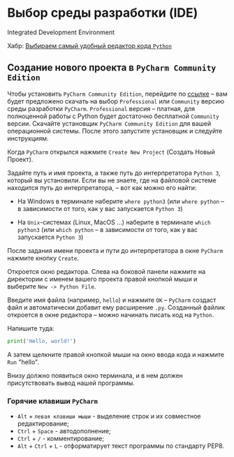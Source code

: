# Выбор среды разработки (IDE)

Integrated Development Environment

Хабр: [Выбираем самый удобный редактор кода `Python`](https://habr.com/ru/company/skillfactory/blog/521838/)

## Создание нового проекта  в `PyCharm Community Edition`
Чтобы установить `PyCharm Community Edition`, перейдите по [ссылке](https://www.jetbrains.com/pycharm/download/#section=windows) – вам будет предложено скачать на выбор 
`Professional` или `Community` версию среды разработки `PyCharm`. 
`Professional` версия – платная, для полноценной работы с Python будет достаточно бесплатной `Community` версии. 
Скачайте установщик `PyCharm Community Edition` для вашей операционной системы. После этого запустите установщик и следуйте инструкциям.

Когда `PyCharm` открылся нажмите `Create New Project` (Создать Новый Проект).

Задайте путь и имя проекта, а также путь до интерпретатора `Python 3`, который вы установили. 
Если вы не знаете, где на файловой системе находится путь до интерпретатора, – вот как можно его найти:

* На Windows в терминале наберите `where python3`  (или `where python` – в зависимости от того, как у вас запускается `Python 3`)

* На `Unix`-системах (Linux, MacOS ...) наберите в терминале `which python3`  (или `which python` – в зависимости от того, как у вас запускается `Python 3`)

После задания имени проекта и пути до интерпретатора в окне `PyCharm` нажмите кнопку `Create`.

Откроется окно редактора. Слева на боковой панели нажмите на директории с именем вашего проекта правой кнопкой мыши и выберите `New -> Python File`.

Введите имя файла (например, `hello`) и нажмите `OK` – `PyCharm` создаст файл и автоматически добавит ему расширение `.py`. 
Созданный файлик откроется в окне редактора – можно начинать писать код на `Python`.

Напишите туда: 
```python
print('Hello, world!')
```
А затем щелкните правой кнопкой мыши на окно ввода кода и нажмите `Run` "hello".

Внизу должно появиться окно терминала, и в нем должен присутствовать вывод нашей программы.

### Горячие клавиши `PyCharm`
* `Alt` + `левая клавиши мыши` - выделение строк и их совместное редактирование;
* `Ctrl` + `Space` - автодополнение;
* `Ctrl` + `/` - комментирование;
* `Alt` + `Ctrl` + `L` - отформатирует текст программы по стандарту PEP8.

